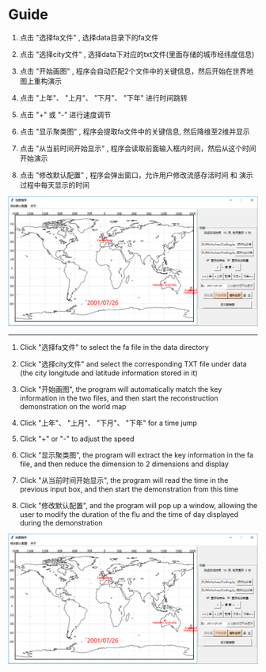 # Guide

1. 点击 "选择fa文件" , 选择data目录下的fa文件

2. 点击 "选择city文件" , 选择data下对应的txt文件(里面存储的城市经纬度信息)

3. 点击 "开始画图" , 程序会自动匹配2个文件中的关键信息，然后开始在世界地图上重构演示


4. 点击 "上年"、 "上月"、 "下月"、 "下年" 进行时间跳转

5. 点击 "+" 或 "-" 进行速度调节

6. 点击 "显示聚类图" , 程序会提取fa文件中的关键信息, 然后降维至2维并显示

7. 点击 "从当前时间开始显示" , 程序会读取前面输入框内时间，然后从这个时间开始演示

8. 点击 "修改默认配置" , 程序会弹出窗口，允许用户修改流感存活时间 和 演示过程中每天显示的时间

![运行界面](./screenshot2.png)

---

1. Click "选择fa文件" to select the fa file in the data directory

2. Click "选择city文件" and select the corresponding TXT file under data (the city longitude and latitude information stored in it)

3. Click "开始画图", the program will automatically match the key information in the two files, and then start the reconstruction demonstration on the world map

4. Click "上年"、 "上月"、 "下月"、 "下年" for a time jump

5. Click "+" or "-" to adjust the speed

6. Click "显示聚类图", the program will extract the key information in the fa file, and then reduce the dimension to 2 dimensions and display

7. Click "从当前时间开始显示", the program will read the time in the previous input box, and then start the demonstration from this time

8. Click "修改默认配置", and the program will pop up a window, allowing the user to modify the duration of the flu and the time of day displayed during the demonstration

![运行界面](./screenshot2.png)


